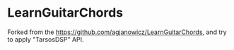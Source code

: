 # LearnGuitarChords
Forked from the https://github.com/agjanowicz/LearnGuitarChords, and try to apply "TarsosDSP" API.
